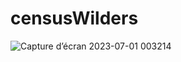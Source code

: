 # censusWilders

![Capture d’écran 2023-07-01 003214](https://github.com/Newaluigi/censusWilders/assets/108535805/a206f3df-0301-4de5-b9d1-f9e8d47bf0ff)
